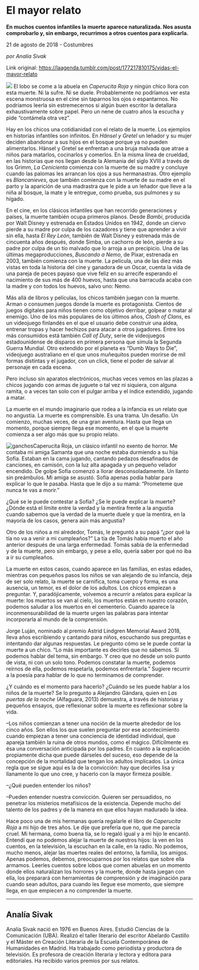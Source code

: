 # El mayor relato

**En muchos cuentos infantiles la muerte aparece naturalizada. Nos asusta comprobarlo y, sin embargo, recurrimos a otros cuentos para explicarla.**

21 de agosto de 2018 - Costumbres

_por Analía Sivak_

Link original: https://laagenda.tumblr.com/post/177217810175/vidas-el-mayor-relato

![](https://64.media.tumblr.com/8f8b64f89676d3d54a7a0aa86333384b/tumblr_inline_pdvbqcltLC1t6q87u_500.jpg)
El lobo se come a la abuela en *Caperucita Roja* y ningún chico llora con esta muerte. Ni la sufre. Ni se duele. Probablemente no podríamos ver esta escena monstruosa en el cine sin taparnos los ojos o espantarnos. No podríamos leerla sin estremecernos si algún buen escritor la detallara exhaustivamente sobre papel. Pero un nene de cuatro años la escucha y pide “contámela otra vez”.

Hay en los chicos una cotidianidad con el relato de la muerte. Los ejemplos en historias infantiles son infinitos. En *Hänsel y Gretel* un leñador y su mujer deciden abandonar a sus hijos en el bosque porque ya no pueden alimentarlos. Hänsel y Gretel se enfrentan a una bruja malvada que atrae a niños para matarlos, cocinarlos y comerlos. En la misma línea de crueldad, en las historias que nos llegan desde la Alemania del siglo XVIII a través de los Grimm, *La Cenicienta* comienza con la muerte de su madre y concluye cuando las palomas les arrancan los ojos a sus hermanastras. Otro ejemplo es *Blancanieves*, que también comienza con la muerte de su madre en el parto y la aparición de una madrastra que le pide a un leñador que lleve a la niña al bosque, la mate y le entregue, como prueba, sus pulmones y su hígado.

En el cine, en los clásicos infantiles que han recorrido generaciones y países, la muerte también ocupa primeros planos. Desde *Bambi*, producida por Walt Disney y estrenada en Estados Unidos en 1942, donde un ciervo pierde a su madre por culpa de los cazadores y tiene que aprender a vivir sin ella, hasta *El Rey León*, también de Walt Disney y estrenada más de cincuenta años después, donde Simba, un cachorro de león, pierde a su padre por culpa de un tío malvado que lo arroja a un precipicio. Una de las últimas megaproducciones, *Buscando a Nemo*, de Pixar, estrenada en 2003, también comienza con la muerte. La película, una de las diez más vistas en toda la historia del cine y ganadora de un Oscar, cuenta la vida de una pareja de peces payaso que vive feliz en su arrecife esperando el nacimiento de sus más de 400 huevos, hasta que una barracuda acaba con la madre y con todos los huevos, salvo uno: Nemo.

Más allá de libros y películas, los chicos también juegan con la muerte. Arman o consumen juegos donde la muerte es protagonista. Cientos de juegos digitales para niños tienen como objetivo derribar, golpear o matar al enemigo. Uno de los más populares de los últimos años, *Clash of Clans*, es un videojuego finlandés en el que el usuario debe construir una aldea, entrenar tropas y hacer hechizos para atacar a otros jugadores. Entre los más consumidos está también *Call of Duty*, serie de videojuegos estadounidense de disparos en primera persona que simula la Segunda Guerra Mundial. Otro extendido por el planeta es “Dumb Ways to Die”, videojuego australiano en el que unos muñequitos pueden morirse de mil formas distintas y el jugador, con un click, tiene el poder de salvar al personaje en cada escena.

Pero incluso sin aparatos electrónicos, muchas veces vemos en las plazas a chicos jugando con armas de juguete o tal vez ni siquiera, con alguna ramita, o a veces tan solo con el pulgar arriba y el índice extendido, jugando a matar.

La muerte en el mundo imaginario que rodea a la infancia es un relato que no angustia. La muerte es comprensible. Es una trama. Un desafío. Un comienzo, muchas veces, de una gran aventura. Hasta que llega un momento, porque siempre llega ese momento, en el que la muerte comienza a ser algo más que su propio relato.

![ganchos](https://64.media.tumblr.com/01e70870a70c543e89dd45dc3412eb6c/tumblr_inline_pdti7iNSeW1t6q87u_500.jpg)Caperucita Roja, un clásico infantil no exento de horror.
Me contaba mi amiga Samanta que una noche estaba durmiendo a su hija Sofía. Estaban en la cama jugando, cantando pedazos desafinados de canciones, en camisón, con la luz alta apagada y un pequeño velador encendido. De golpe Sofía comenzó a llorar desconsoladamente. Un llanto sin preámbulos. Mi amiga se asustó. Sofía apenas podía hablar para explicar lo que le pasaba. Hasta que le dijo a su mamá: “Prometeme que nunca te vas a morir.”

¿Qué se le puede contestar a Sofía? ¿Se le puede explicar la muerte? ¿Dónde está el límite entre la verdad y la mentira frente a la angustia cuando sabemos que la verdad de la muerte duele y que la mentira, en la mayoría de los casos, genera aún más angustia?

Otro de los niños a mi alrededor, Tomás, le preguntó a su papá “¿por qué la tía no va a venir a mi cumpleaños?” La tía de Tomás había muerto el año anterior después de una larga enfermedad. Tomás sabía de la enfermedad y de la muerte, pero sin embargo, y pese a ello, quería saber por qué no iba a ir su cumpleaños.

La muerte en estos casos, cuando aparece en las familias, en estas edades, mientras con pequeños pasos los niños se van alejando de su infancia, deja de ser solo relato, la muerte se carnifica, toma cuerpo y forma, es una ausencia, un temor, es el dolor de los adultos. Los chicos empiezan a preguntar. Y, paradójicamente, volvemos a recurrir a relatos para explicar la muerte: los muertos se van al cielo, los muertos están en nuestro corazón, podemos saludar a los muertos en el cementerio. Cuando aparece la inconmensurabilidad de la muerte urgen las palabras para intentar incorporarla al mundo de la comprensión.

Jorge Luján, nominado al premio Astrid Lindgren Memorial Award 2018, lleva años escribiendo y cantando para niños, escuchando sus preguntas e intentando dar algunas respuestas. Le pregunto cómo se le puede contar la muerte a un chico. “Lo más importante es decirles que no sabemos. Sí podemos hablar del tema, sin embargo. Y creo que no desde un solo punto de vista, ni con un solo tono. Podemos constatar la muerte, podemos reírnos de ella, podemos respetarla, podemos enfrentarla.” Sugiere recurrir a la poesía para hablar de lo que no terminamos de comprender. 

¿Y cuándo es el momento para hacerlo? ¿Cuándo se les puede hablar a los niños de la muerte? Se lo pregunto a Alejandro Gándara, quien en *Las puertas de la noche* (Alfaguara, 2013) demuestra, a través de historias y pequeños ensayos, que reflexionar sobre la muerte es reflexionar sobre la vida.

–Los niños comienzan a tener una noción de la muerte alrededor de los cinco años. Son ellos los que suelen preguntar por ese acontecimiento cuando empiezan a tener una conciencia de identidad individual, que apareja también la ruina de otros mundos, como el mágico. Difícilmente es ésa una conversación anticipada por los padres. En cuanto a la explicación propiamente dicha que puede dárseles del suceso, eso depende de la concepción de la mortalidad que tengan los adultos implicados. La única regla que se sigue aquí es la de la convicción: hay que decirles lisa y llanamente lo que uno cree, y hacerlo con la mayor firmeza posible.

–¿Qué pueden entender los niños?

–Pueden entender nuestra convicción. Quieren ser persuadidos, no penetrar los misterios metafísicos de la existencia. Depende mucho del talento de los padres y de la manera en que ellos hayan madurado la idea.

Hace poco una de mis hermanas quería regalarle el libro de *Caperucita Roja* a mi hijo de tres años. Le dije que prefería que no, que me parecía cruel. Mi hermana, como buena tía, se lo regaló igual y a mi hijo le encantó. Entendí que no podemos alejar la muerte de nuestros hijos: la ven en los cuentos, en la televisión, la escuchan en la calle, en la radio. No podemos, mucho menos, alejar las muertes reales del entorno, la familia, los amigos. Apenas podemos, debemos, preocuparnos por los relatos que sobre ella armamos. Leerles cuentos sobre lobos que comen abuelas en un momento donde ellos naturalizan los horrores y la muerte, donde hasta juegan con ella, los preparará con herramientas de comprensión y de imaginación para cuando sean adultos, para cuando les llegue ese momento, que siempre llega, en que empiecen a no comprender la muerte.

  




---

Analía Sivak
------------

 Analía Sivak nació en 1976 en Buenos Aires. Estudió Ciencias de la Comunicación (UBA). Realizó el taller literario del escritor Abelardo Castillo y el Máster en Creación Literaria de la Escuela Contemporánea de Humanidades en Madrid. Ha trabajado como periodista y productora de televisión. Es profesora de creación literaria y lectora y editora para editoriales. Ha recibido varios premios por sus relatos. 

